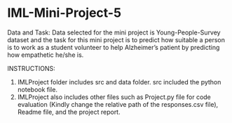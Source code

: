 # IML-Mini-Project-5
Data and Task: Data selected for the mini project is Young-People-Survey dataset and the task for this mini project is to predict how suitable a person is to work as a student volunteer to help Alzheimer’s patient by predicting how empathetic he/she is.

INSTRUCTIONS: 
1. IMLProject folder includes src and data folder. src included the python notebook file.
2. IMLProject also includes other files such as Project.py file for code evaluation (Kindly change the relative path of the responses.csv file), Readme file, and the project report.

